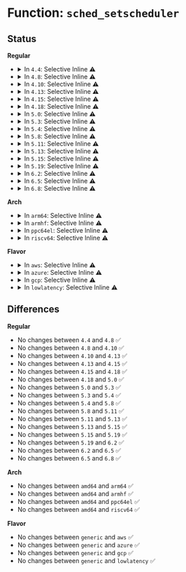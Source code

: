 # Function: <code>sched_setscheduler</code>

## Status
<b>Regular</b>
<ul>
<li>
<details>
<summary>In <code>4.4</code>: Selective Inline ⚠️</summary>

```c
int sched_setscheduler(struct task_struct *p, int policy, const struct sched_param *param);
```

**Collision:** Unique Global

**Inline:** Selective

**Transformation:** False

**Instances:**

```
In kernel/sched/core.c (ffffffff810aa0c0)
Location: kernel/sched/core.c:4053
Inline: True
Inline callers:
  - kernel/sched/core.c:do_sched_setscheduler
Direct callers:
  - kernel/watchdog.c:watchdog_disable
  - kernel/watchdog.c:watchdog_enable
  - drivers/spi/spi.c:spi_register_master
  - drivers/mmc/core/sdio_irq.c:sdio_irq_thread
```
**Symbols:**

```
ffffffff810aa0c0-ffffffff810aa0d5: sched_setscheduler (STB_GLOBAL)
```
</details>
</li>
<li>
<details>
<summary>In <code>4.8</code>: Selective Inline ⚠️</summary>

```c
int sched_setscheduler(struct task_struct *p, int policy, const struct sched_param *param);
```

**Collision:** Unique Global

**Inline:** Selective

**Transformation:** False

**Instances:**

```
In kernel/sched/core.c (ffffffff810acdba)
Location: kernel/sched/core.c:4303
Inline: True
Inline callers:
  - kernel/sched/core.c:do_sched_setscheduler
Direct callers:
  - kernel/watchdog.c:watchdog_disable
  - kernel/watchdog.c:watchdog_enable
  - drivers/spi/spi.c:spi_register_master
  - drivers/mmc/core/sdio_irq.c:sdio_irq_thread
```
**Symbols:**

```
ffffffff810acd40-ffffffff810acd55: sched_setscheduler (STB_GLOBAL)
```
</details>
</li>
<li>
<details>
<summary>In <code>4.10</code>: Selective Inline ⚠️</summary>

```c
int sched_setscheduler(struct task_struct *p, int policy, const struct sched_param *param);
```

**Collision:** Unique Global

**Inline:** Selective

**Transformation:** False

**Instances:**

```
In kernel/sched/core.c (ffffffff810b2e4a)
Location: kernel/sched/core.c:4340
Inline: True
Inline callers:
  - kernel/sched/core.c:do_sched_setscheduler
Direct callers:
  - kernel/watchdog.c:watchdog_disable
  - kernel/watchdog.c:watchdog_enable
  - drivers/spi/spi.c:spi_register_master
  - drivers/mmc/core/sdio_irq.c:sdio_irq_thread
```
**Symbols:**

```
ffffffff810b2dd0-ffffffff810b2de5: sched_setscheduler (STB_GLOBAL)
```
</details>
</li>
<li>
<details>
<summary>In <code>4.13</code>: Selective Inline ⚠️</summary>

```c
int sched_setscheduler(struct task_struct *p, int policy, const struct sched_param *param);
```

**Collision:** Unique Global

**Inline:** Selective

**Transformation:** False

**Instances:**

```
In kernel/sched/core.c (ffffffff810aed65)
Location: kernel/sched/core.c:4240
Inline: True
Inline callers:
  - kernel/sched/core.c:do_sched_setscheduler
Direct callers:
  - kernel/watchdog.c:watchdog_disable
  - kernel/watchdog.c:watchdog_enable
  - drivers/spi/spi.c:spi_register_controller
  - drivers/mmc/core/sdio_irq.c:sdio_irq_thread
```
**Symbols:**

```
ffffffff810aecf0-ffffffff810aed05: sched_setscheduler (STB_GLOBAL)
```
</details>
</li>
<li>
<details>
<summary>In <code>4.15</code>: Selective Inline ⚠️</summary>

```c
int sched_setscheduler(struct task_struct *p, int policy, const struct sched_param *param);
```

**Collision:** Unique Global

**Inline:** Selective

**Transformation:** False

**Instances:**

```
In kernel/sched/core.c (ffffffff810b5fa5)
Location: kernel/sched/core.c:4284
Inline: True
Inline callers:
  - kernel/sched/core.c:do_sched_setscheduler
Direct callers:
  - kernel/watchdog.c:watchdog_disable
  - kernel/watchdog.c:watchdog_enable
  - drivers/spi/spi.c:spi_register_controller
  - drivers/mmc/core/sdio_irq.c:sdio_irq_thread
```
**Symbols:**

```
ffffffff810b5f30-ffffffff810b5f45: sched_setscheduler (STB_GLOBAL)
```
</details>
</li>
<li>
<details>
<summary>In <code>4.18</code>: Selective Inline ⚠️</summary>

```c
int sched_setscheduler(struct task_struct *p, int policy, const struct sched_param *param);
```

**Collision:** Unique Global

**Inline:** Selective

**Transformation:** False

**Instances:**

```
In kernel/sched/core.c (ffffffff810bdc05)
Location: kernel/sched/core.c:4414
Inline: True
Inline callers:
  - kernel/sched/core.c:do_sched_setscheduler
Direct callers:
  - kernel/watchdog.c:watchdog_disable
  - kernel/watchdog.c:watchdog_enable
  - drivers/spi/spi.c:spi_register_controller
  - drivers/watchdog/watchdog_dev.c:watchdog_dev_init
  - drivers/mmc/core/sdio_irq.c:sdio_irq_thread
```
**Symbols:**

```
ffffffff810bdb90-ffffffff810bdba5: sched_setscheduler (STB_GLOBAL)
```
</details>
</li>
<li>
<details>
<summary>In <code>5.0</code>: Selective Inline ⚠️</summary>

```c
int sched_setscheduler(struct task_struct *p, int policy, const struct sched_param *param);
```

**Collision:** Unique Global

**Inline:** Selective

**Transformation:** False

**Instances:**

```
In kernel/sched/core.c (ffffffff810c6db5)
Location: kernel/sched/core.c:4399
Inline: True
Inline callers:
  - kernel/sched/core.c:do_sched_setscheduler
Direct callers:
  - drivers/spi/spi.c:spi_register_controller
  - drivers/watchdog/watchdog_dev.c:watchdog_dev_init
  - drivers/mmc/core/sdio_irq.c:sdio_irq_thread
  - drivers/powercap/idle_inject.c:idle_inject_setup
```
**Symbols:**

```
ffffffff810c6d40-ffffffff810c6d55: sched_setscheduler (STB_GLOBAL)
```
</details>
</li>
<li>
<details>
<summary>In <code>5.3</code>: Selective Inline ⚠️</summary>

```c
int sched_setscheduler(struct task_struct *p, int policy, const struct sched_param *param);
```

**Collision:** Unique Global

**Inline:** Selective

**Transformation:** False

**Instances:**

```
In kernel/sched/core.c (ffffffff810cd30d)
Location: kernel/sched/core.c:4836
Inline: True
Inline callers:
  - kernel/sched/core.c:do_sched_setscheduler
Direct callers:
  - drivers/spi/spi.c:spi_set_thread_rt
  - drivers/watchdog/watchdog_dev.c:watchdog_dev_init
  - drivers/mmc/core/sdio_irq.c:sdio_irq_thread
  - drivers/powercap/idle_inject.c:idle_inject_setup
```
**Symbols:**

```
ffffffff810cd290-ffffffff810cd2a5: sched_setscheduler (STB_GLOBAL)
```
</details>
</li>
<li>
<details>
<summary>In <code>5.4</code>: Selective Inline ⚠️</summary>

```c
int sched_setscheduler(struct task_struct *p, int policy, const struct sched_param *param);
```

**Collision:** Unique Global

**Inline:** Selective

**Transformation:** False

**Instances:**

```
In kernel/sched/core.c (ffffffff810d6d15)
Location: kernel/sched/core.c:5051
Inline: True
Inline callers:
  - kernel/sched/core.c:do_sched_setscheduler
Direct callers:
  - drivers/spi/spi.c:spi_set_thread_rt
  - drivers/watchdog/watchdog_dev.c:watchdog_dev_init
  - drivers/mmc/core/sdio_irq.c:sdio_irq_thread
  - drivers/powercap/idle_inject.c:idle_inject_setup
```
**Symbols:**

```
ffffffff810d6c80-ffffffff810d6c95: sched_setscheduler (STB_GLOBAL)
```
</details>
</li>
<li>
<details>
<summary>In <code>5.8</code>: Selective Inline ⚠️</summary>

```c
int sched_setscheduler(struct task_struct *p, int policy, const struct sched_param *param);
```

**Collision:** Unique Global

**Inline:** Selective

**Transformation:** False

**Instances:**

```
In kernel/sched/core.c (ffffffff810e1609)
Location: kernel/sched/core.c:5284
Inline: True
Inline callers:
  - kernel/sched/core.c:do_sched_setscheduler
Direct callers:
  - drivers/spi/spi.c:spi_set_thread_rt
  - drivers/watchdog/watchdog_dev.c:watchdog_dev_init
  - drivers/mmc/core/sdio_irq.c:sdio_irq_thread
  - drivers/powercap/idle_inject.c:idle_inject_setup
```
**Symbols:**

```
ffffffff810e1760-ffffffff810e17f0: sched_setscheduler (STB_GLOBAL)
```
</details>
</li>
<li>
<details>
<summary>In <code>5.11</code>: Selective Inline ⚠️</summary>

```c
int sched_setscheduler(struct task_struct *p, int policy, const struct sched_param *param);
```

**Collision:** Unique Global

**Inline:** Selective

**Transformation:** False

**Instances:**

```
In kernel/sched/core.c (ffffffff810de992)
Location: kernel/sched/core.c:6061
Inline: True
Inline callers:
  - kernel/sched/core.c:do_sched_setscheduler
```
**Symbols:**

```
ffffffff810e2fd0-ffffffff810e3060: sched_setscheduler (STB_GLOBAL)
```
</details>
</li>
<li>
<details>
<summary>In <code>5.13</code>: Selective Inline ⚠️</summary>

```c
int sched_setscheduler(struct task_struct *p, int policy, const struct sched_param *param);
```

**Collision:** Unique Global

**Inline:** Selective

**Transformation:** False

**Instances:**

```
In kernel/sched/core.c (ffffffff810e0582)
Location: kernel/sched/core.c:6362
Inline: True
Inline callers:
  - kernel/sched/core.c:do_sched_setscheduler
```
**Symbols:**

```
ffffffff810e5170-ffffffff810e5200: sched_setscheduler (STB_GLOBAL)
```
</details>
</li>
<li>
<details>
<summary>In <code>5.15</code>: Selective Inline ⚠️</summary>

```c
int sched_setscheduler(struct task_struct *p, int policy, const struct sched_param *param);
```

**Collision:** Unique Global

**Inline:** Selective

**Transformation:** False

**Instances:**

```
In kernel/sched/core.c (ffffffff810f57f2)
Location: kernel/sched/core.c:7525
Inline: True
Inline callers:
  - kernel/sched/core.c:do_sched_setscheduler
```
**Symbols:**

```
ffffffff810fc150-ffffffff810fc1e0: sched_setscheduler (STB_GLOBAL)
```
</details>
</li>
<li>
<details>
<summary>In <code>5.19</code>: Selective Inline ⚠️</summary>

```c
int sched_setscheduler(struct task_struct *p, int policy, const struct sched_param *param);
```

**Collision:** Unique Global

**Inline:** Selective

**Transformation:** False

**Instances:**

```
In kernel/sched/core.c (ffffffff811122b9)
Location: kernel/sched/core.c:7633
Inline: True
Inline callers:
  - kernel/sched/core.c:do_sched_setscheduler
```
**Symbols:**

```
ffffffff811186a0-ffffffff81118742: sched_setscheduler (STB_GLOBAL)
```
</details>
</li>
<li>
<details>
<summary>In <code>6.2</code>: Selective Inline ⚠️</summary>

```c
int sched_setscheduler(struct task_struct *p, int policy, const struct sched_param *param);
```

**Collision:** Unique Global

**Inline:** Selective

**Transformation:** False

**Instances:**

```
In kernel/sched/core.c (ffffffff811392e9)
Location: kernel/sched/core.c:7775
Inline: True
Inline callers:
  - kernel/sched/core.c:do_sched_setscheduler
```
**Symbols:**

```
ffffffff8113fd70-ffffffff8113fe12: sched_setscheduler (STB_GLOBAL)
```
</details>
</li>
<li>
<details>
<summary>In <code>6.5</code>: Selective Inline ⚠️</summary>

```c
int sched_setscheduler(struct task_struct *p, int policy, const struct sched_param *param);
```

**Collision:** Unique Global

**Inline:** Selective

**Transformation:** False

**Instances:**

```
In kernel/sched/core.c (ffffffff81148559)
Location: kernel/sched/core.c:7884
Inline: True
Inline callers:
  - kernel/sched/core.c:do_sched_setscheduler
```
**Symbols:**

```
ffffffff8114c240-ffffffff8114c2e2: sched_setscheduler (STB_GLOBAL)
```
</details>
</li>
<li>
<details>
<summary>In <code>6.8</code>: Selective Inline ⚠️</summary>

```c
int sched_setscheduler(struct task_struct *p, int policy, const struct sched_param *param);
```

**Collision:** Unique Global

**Inline:** Selective

**Transformation:** False

**Instances:**

```
In kernel/sched/core.c (ffffffff81153c89)
Location: kernel/sched/core.c:7945
Inline: True
Inline callers:
  - kernel/sched/core.c:do_sched_setscheduler
```
**Symbols:**

```
ffffffff81157f00-ffffffff81157fa2: sched_setscheduler (STB_GLOBAL)
```
</details>
</li>
</ul>
<b>Arch</b>
<ul>
<li>
<details>
<summary>In <code>arm64</code>: Selective Inline ⚠️</summary>

```c
int sched_setscheduler(struct task_struct *p, int policy, const struct sched_param *param);
```

**Collision:** Unique Global

**Inline:** Selective

**Transformation:** False

**Instances:**

```
In kernel/sched/core.c (ffff800010137534)
Location: kernel/sched/core.c:5051
Inline: True
Inline callers:
  - kernel/sched/core.c:do_sched_setscheduler
Direct callers:
  - drivers/spi/spi.c:spi_set_thread_rt
  - drivers/watchdog/watchdog_dev.c:watchdog_dev_init
  - drivers/mmc/core/sdio_irq.c:sdio_irq_thread
  - drivers/powercap/idle_inject.c:idle_inject_setup
```
**Symbols:**

```
ffff800010137480-ffff8000101374c8: sched_setscheduler (STB_GLOBAL)
```
</details>
</li>
<li>
<details>
<summary>In <code>armhf</code>: Selective Inline ⚠️</summary>

```c
int sched_setscheduler(struct task_struct *p, int policy, const struct sched_param *param);
```

**Collision:** Unique Global

**Inline:** Selective

**Transformation:** False

**Instances:**

```
In kernel/sched/core.c (c03864c0)
Location: kernel/sched/core.c:5051
Inline: True
Inline callers:
  - kernel/sched/core.c:do_sched_setscheduler
Direct callers:
  - drivers/spi/spi.c:spi_set_thread_rt
  - drivers/watchdog/watchdog_dev.c:watchdog_dev_init
  - drivers/mmc/core/sdio_irq.c:sdio_irq_thread
  - drivers/powercap/idle_inject.c:idle_inject_setup
```
**Symbols:**

```
c03863d8-c03863f8: sched_setscheduler (STB_GLOBAL)
```
</details>
</li>
<li>
<details>
<summary>In <code>ppc64el</code>: Selective Inline ⚠️</summary>

```c
int sched_setscheduler(struct task_struct *p, int policy, const struct sched_param *param);
```

**Collision:** Unique Global

**Inline:** Selective

**Transformation:** False

**Instances:**

```
In kernel/sched/core.c (c000000000182b30)
Location: kernel/sched/core.c:5051
Inline: True
Inline callers:
  - kernel/sched/core.c:do_sched_setscheduler
Direct callers:
  - drivers/spi/spi.c:spi_set_thread_rt
  - drivers/watchdog/watchdog_dev.c:watchdog_dev_init
  - drivers/mmc/core/sdio_irq.c:sdio_irq_thread
  - drivers/powercap/idle_inject.c:idle_inject_setup
```
**Symbols:**

```
c000000000182a80-c000000000182a9c: sched_setscheduler (STB_GLOBAL)
```
</details>
</li>
<li>
<details>
<summary>In <code>riscv64</code>: Selective Inline ⚠️</summary>

```c
int sched_setscheduler(struct task_struct *p, int policy, const struct sched_param *param);
```

**Collision:** Unique Global

**Inline:** Selective

**Transformation:** False

**Instances:**

```
In kernel/sched/core.c (ffffffe0000e7c72)
Location: kernel/sched/core.c:5051
Inline: True
Inline callers:
  - kernel/sched/core.c:do_sched_setscheduler
Direct callers:
  - drivers/spi/spi.c:spi_set_thread_rt
  - drivers/watchdog/watchdog_dev.c:watchdog_dev_init
  - drivers/mmc/core/sdio_irq.c:sdio_irq_thread
```
**Symbols:**

```
ffffffe0000e7bea-ffffffe0000e7c28: sched_setscheduler (STB_GLOBAL)
```
</details>
</li>
</ul>
<b>Flavor</b>
<ul>
<li>
<details>
<summary>In <code>aws</code>: Selective Inline ⚠️</summary>

```c
int sched_setscheduler(struct task_struct *p, int policy, const struct sched_param *param);
```

**Collision:** Unique Global

**Inline:** Selective

**Transformation:** False

**Instances:**

```
In kernel/sched/core.c (ffffffff810d12e5)
Location: kernel/sched/core.c:5051
Inline: True
Inline callers:
  - kernel/sched/core.c:do_sched_setscheduler
Direct callers:
  - drivers/spi/spi.c:spi_set_thread_rt
  - drivers/watchdog/watchdog_dev.c:watchdog_dev_init
  - drivers/mmc/core/sdio_irq.c:sdio_irq_thread
```
**Symbols:**

```
ffffffff810d1250-ffffffff810d1265: sched_setscheduler (STB_GLOBAL)
```
</details>
</li>
<li>
<details>
<summary>In <code>azure</code>: Selective Inline ⚠️</summary>

```c
int sched_setscheduler(struct task_struct *p, int policy, const struct sched_param *param);
```

**Collision:** Unique Global

**Inline:** Selective

**Transformation:** False

**Instances:**

```
In kernel/sched/core.c (ffffffff810bf655)
Location: kernel/sched/core.c:5051
Inline: True
Inline callers:
  - kernel/sched/core.c:do_sched_setscheduler
Direct callers:
  - drivers/spi/spi.c:spi_set_thread_rt
  - drivers/watchdog/watchdog_dev.c:watchdog_dev_init
```
**Symbols:**

```
ffffffff810bf5c0-ffffffff810bf5d5: sched_setscheduler (STB_GLOBAL)
```
</details>
</li>
<li>
<details>
<summary>In <code>gcp</code>: Selective Inline ⚠️</summary>

```c
int sched_setscheduler(struct task_struct *p, int policy, const struct sched_param *param);
```

**Collision:** Unique Global

**Inline:** Selective

**Transformation:** False

**Instances:**

```
In kernel/sched/core.c (ffffffff810cf3a5)
Location: kernel/sched/core.c:5051
Inline: True
Inline callers:
  - kernel/sched/core.c:do_sched_setscheduler
Direct callers:
  - drivers/spi/spi.c:spi_set_thread_rt
  - drivers/watchdog/watchdog_dev.c:watchdog_dev_init
  - drivers/mmc/core/sdio_irq.c:sdio_irq_thread
  - drivers/powercap/idle_inject.c:idle_inject_setup
```
**Symbols:**

```
ffffffff810cf310-ffffffff810cf325: sched_setscheduler (STB_GLOBAL)
```
</details>
</li>
<li>
<details>
<summary>In <code>lowlatency</code>: Selective Inline ⚠️</summary>

```c
int sched_setscheduler(struct task_struct *p, int policy, const struct sched_param *param);
```

**Collision:** Unique Global

**Inline:** Selective

**Transformation:** False

**Instances:**

```
In kernel/sched/core.c (ffffffff810d89ca)
Location: kernel/sched/core.c:5051
Inline: True
Inline callers:
  - kernel/sched/core.c:do_sched_setscheduler
Direct callers:
  - drivers/spi/spi.c:spi_set_thread_rt
  - drivers/watchdog/watchdog_dev.c:watchdog_dev_init
  - drivers/mmc/core/sdio_irq.c:sdio_irq_thread
  - drivers/powercap/idle_inject.c:idle_inject_setup
```
**Symbols:**

```
ffffffff810d8930-ffffffff810d8945: sched_setscheduler (STB_GLOBAL)
```
</details>
</li>
</ul>

## Differences
<b>Regular</b>
<ul>
<li>
No changes between <code>4.4</code> and <code>4.8</code> ✅
</li>
<li>
No changes between <code>4.8</code> and <code>4.10</code> ✅
</li>
<li>
No changes between <code>4.10</code> and <code>4.13</code> ✅
</li>
<li>
No changes between <code>4.13</code> and <code>4.15</code> ✅
</li>
<li>
No changes between <code>4.15</code> and <code>4.18</code> ✅
</li>
<li>
No changes between <code>4.18</code> and <code>5.0</code> ✅
</li>
<li>
No changes between <code>5.0</code> and <code>5.3</code> ✅
</li>
<li>
No changes between <code>5.3</code> and <code>5.4</code> ✅
</li>
<li>
No changes between <code>5.4</code> and <code>5.8</code> ✅
</li>
<li>
No changes between <code>5.8</code> and <code>5.11</code> ✅
</li>
<li>
No changes between <code>5.11</code> and <code>5.13</code> ✅
</li>
<li>
No changes between <code>5.13</code> and <code>5.15</code> ✅
</li>
<li>
No changes between <code>5.15</code> and <code>5.19</code> ✅
</li>
<li>
No changes between <code>5.19</code> and <code>6.2</code> ✅
</li>
<li>
No changes between <code>6.2</code> and <code>6.5</code> ✅
</li>
<li>
No changes between <code>6.5</code> and <code>6.8</code> ✅
</li>
</ul>
<b>Arch</b>
<ul>
<li>
No changes between <code>amd64</code> and <code>arm64</code> ✅
</li>
<li>
No changes between <code>amd64</code> and <code>armhf</code> ✅
</li>
<li>
No changes between <code>amd64</code> and <code>ppc64el</code> ✅
</li>
<li>
No changes between <code>amd64</code> and <code>riscv64</code> ✅
</li>
</ul>
<b>Flavor</b>
<ul>
<li>
No changes between <code>generic</code> and <code>aws</code> ✅
</li>
<li>
No changes between <code>generic</code> and <code>azure</code> ✅
</li>
<li>
No changes between <code>generic</code> and <code>gcp</code> ✅
</li>
<li>
No changes between <code>generic</code> and <code>lowlatency</code> ✅
</li>
</ul>
